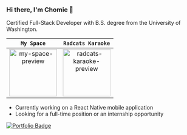 ### Hi there, I'm Chomie 👋
Certified Full-Stack Developer with B.S. degree from the University of Washington.

| `My Space` | `Radcats Karaoke` |
|:-:|:-:|
| <div><a href="https://chomieu.github.io/My-Space"><img height="125" alt="my-space-preview" src="https://github.com/chomieu/My-Space/blob/main/preview.gif"/></a></div> | <div><a href="https://github.com/chomieu/RadCaTS-Karaoke"><img height="125" alt="radcats-karaoke-preview" src="https://github.com/chomieu/RadCaTS-Karaoke/blob/main/assets/radcats-preview.gif"/></a></div> |

* Currently working on a React Native mobile application
* Looking for a full-time position or an internship opportunity

[![Portfolio Badge](https://img.shields.io/badge/-Click_to_View_Portfolio-green?&logoColor=white&link=https://chomieu.com)](https://chomieu.com) 
